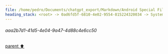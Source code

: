 ```yaml
---
file: /home/pedro/Documents/chatgpt_export/Markdown/Android Special File Objects.md
heading_stack: <root> -> 0ad6fd5f-6810-4e02-9554-815224320034 -> System -> 5813abb3-bc8f-4116-a4aa-0e0986508a91 -> System -> aaa2b7d1-41d5-4e04-9a47-4d88c4e6cc50
---
```

###### aaa2b7d1-41d5-4e04-9a47-4d88c4e6cc50
[parent ⬆️](#5813abb3-bc8f-4116-a4aa-0e0986508a91)
